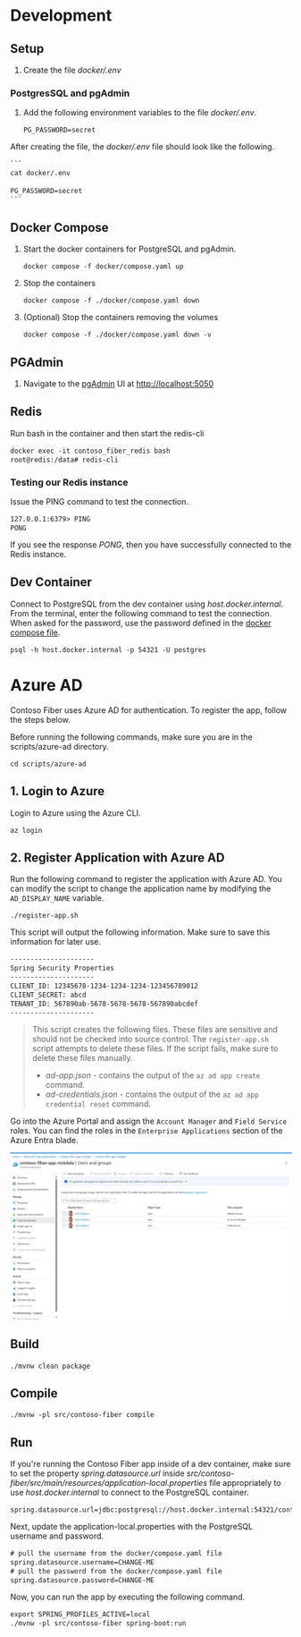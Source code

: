 # Development

## Setup 

1. Create the file *docker/.env*

### PostgresSQL and pgAdmin

1. Add the following environment variables to the file *docker/.env*. 

    ```
    PG_PASSWORD=secret
    ```

After creating the file, the *docker/.env* file should look like the following.

    ```
    cat docker/.env

    PG_PASSWORD=secret
    ```

## Docker Compose

1. Start the docker containers for PostgreSQL and pgAdmin.

    ```
    docker compose -f docker/compose.yaml up
    ```

1. Stop the containers
    ```
    docker compose -f ./docker/compose.yaml down
    ```

1. (Optional) Stop the containers removing the volumes

    ```
    docker compose -f ./docker/compose.yaml down -v
    ```


## PGAdmin

1. Navigate to the [pgAdmin](https://www.pgadmin.org/) UI at [http://localhost:5050](http://localhost:5050)


## Redis

Run bash in the container and then start the redis-cli

```
docker exec -it contoso_fiber_redis bash
root@redis:/data# redis-cli
```

### Testing our Redis instance

Issue the PING command to test the connection.

```
127.0.0.1:6379> PING
PONG
```

If you see the response *PONG*, then you have successfully connected to the Redis instance.

## Dev Container

Connect to PostgreSQL from the dev container using *host.docker.internal*. From the terminal, enter the following command to test the connection. When asked for the password, use the password defined in the [docker compose file](./docker/compose.yaml).

```
psql -h host.docker.internal -p 54321 -U postgres
```

# Azure AD

Contoso Fiber uses Azure AD for authentication. To register the app, follow the steps below.

Before running the following commands, make sure you are in the scripts/azure-ad directory.

```shell
cd scripts/azure-ad
```

## 1. Login to Azure

Login to Azure using the Azure CLI.

```shell
az login
```

## 2. Register Application with Azure AD

Run the following command to register the application with Azure AD.  You can modify the script to change the application name by modifying the `AD_DISPLAY_NAME` variable.

```shell
./register-app.sh
```

This script will output the following information. Make sure to save this information for later use.

```shell
---------------------
Spring Security Properties
---------------------
CLIENT_ID: 12345678-1234-1234-1234-123456789012
CLIENT_SECRET: abcd
TENANT_ID: 567890ab-5678-5678-5678-567890abcdef
---------------------
```

> This script creates the following files. These files are sensitive and should not be checked into source control. The `register-app.sh` script attempts to delete these files. If the script fails, make sure to delete these files manually.
> - *ad-app.json* - contains the output of the `az ad app create` command.
> - *ad-credentials.json* - contains the output of the `az ad app credential reset` command.

Go into the Azure Portal and assign the `Account Manager` and `Field Service` roles.  You can find the roles in the `Enterprise Applications` section of the Azure Entra blade.

![image of Microsoft Entra ID Enterprise Applications Role Assignment](docs/assets/contoso-fiber-app-role-assignment.png)

## Build

```
./mvnw clean package
```

## Compile

```
./mvnw -pl src/contoso-fiber compile
```

## Run

If you're running the Contoso Fiber app inside of a dev container, make sure to set the property *spring.datasource.url* inside *src/contoso-fiber/src/main/resources/application-local.properties*  file appropriately to use *host.docker.internal* to connect to the PostgreSQL container.

```
spring.datasource.url=jdbc:postgresql://host.docker.internal:54321/contoso_fiber
```

Next, update the application-local.properties with the PostgreSQL username and password.

```
# pull the username from the docker/compose.yaml file
spring.datasource.username=CHANGE-ME
# pull the password from the docker/compose.yaml file 
spring.datasource.password=CHANGE-ME
```

Now, you can run the app by executing the following command.

```
export SPRING_PROFILES_ACTIVE=local
./mvnw -pl src/contoso-fiber spring-boot:run
```


